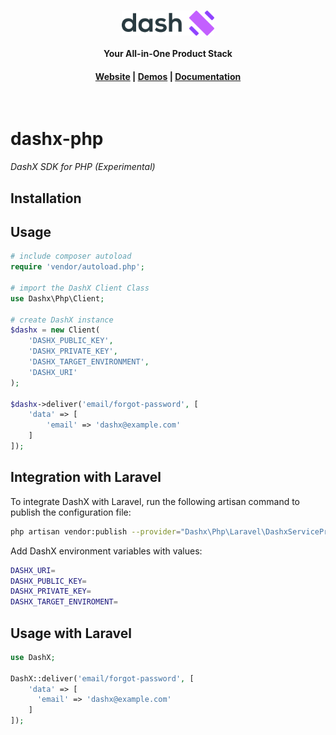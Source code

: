 <p align="center">
    <br />
    <a href="https://dashx.com"><img src="https://raw.githubusercontent.com/dashxhq/brand-book/master/assets/logo-black-text-color-icon@2x.png" alt="DashX" height="40" /></a>
    <br />
    <br />
    <strong>Your All-in-One Product Stack</strong>
</p>

<div align="center">
  <h4>
    <a href="https://dashx.com">Website</a>
    <span> | </span>
    <a href="https://dashxdemo.com">Demos</a>
    <span> | </span>
    <a href="https://docs.dashx.com/developer">Documentation</a>
  </h4>
</div>

<br />

# dashx-php

_DashX SDK for PHP (Experimental)_

## Installation

## Usage
```php
# include composer autoload
require 'vendor/autoload.php';

# import the DashX Client Class
use Dashx\Php\Client;

# create DashX instance
$dashx = new Client(
    'DASHX_PUBLIC_KEY',
    'DASHX_PRIVATE_KEY',
    'DASHX_TARGET_ENVIRONMENT',
    'DASHX_URI'
);

$dashx->deliver('email/forgot-password', [
    'data' => [
        'email' => 'dashx@example.com'
    ]
]);
```

## Integration with Laravel

To integrate DashX with Laravel, run the following artisan command to publish the configuration file:

```bash
php artisan vendor:publish --provider="Dashx\Php\Laravel\DashxServiceProvider"
```

Add DashX environment variables with values:

```bash
DASHX_URI=
DASHX_PUBLIC_KEY=
DASHX_PRIVATE_KEY=
DASHX_TARGET_ENVIROMENT=
```

## Usage with Laravel

```php
use DashX;

DashX::deliver('email/forgot-password', [
    'data' => [
      'email' => 'dashx@example.com'
    ]
]);
```
